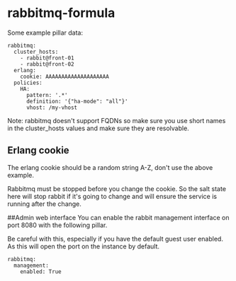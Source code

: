 rabbitmq-formula
================

Some example pillar data:

```
rabbitmq:
  cluster_hosts:
    - rabbit@front-01
    - rabbit@front-02
  erlang:
    cookie: AAAAAAAAAAAAAAAAAAAA
  policies:
    HA:
      pattern: '.*'
      definition: '{"ha-mode": "all"}'
      vhost: /my-vhost
```

Note: rabbitmq doesn't support FQDNs so make sure you use short names in the cluster_hosts values and make sure they are resolvable.

## Erlang cookie
The erlang cookie should be a random string A-Z, don't use the above example.

Rabbitmq must be stopped before you change the cookie. So the salt state here will stop rabbit if it's going to change and will ensure the service is running after the change.

##Admin web interface
You can enable the rabbit management interface on port 8080 with the following pillar.

Be careful with this, especially if you have the default guest user enabled. As this will open the port on the instance by default.

```
rabbitmq:
  management:
    enabled: True
```
